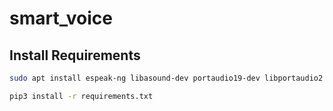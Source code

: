 # smart_voice

## Install Requirements

```bash
sudo apt install espeak-ng libasound-dev portaudio19-dev libportaudio2 libportaudiocpp0
```

```bash
pip3 install -r requirements.txt
```
